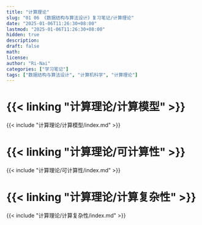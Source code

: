 ```yaml
---
title: "计算理论"
slug: "01 06 《数据结构与算法设计》复习笔记/计算理论"
date: "2025-01-06T11:26:30+08:00"
lastmod: "2025-01-06T11:26:30+08:00"
hidden: true
description:
draft: false
math:
license:
author: "Ri-Nai"
categories: ["学习笔记"]
tags: ["数据结构与算法设计", "计算机科学", "计算理论"]
---
```

# {{< linking "计算理论/计算模型" >}}
{{< include "计算理论/计算模型/index.md" >}}

# {{< linking "计算理论/可计算性" >}}
{{< include "计算理论/可计算性/index.md" >}}

# {{< linking "计算理论/计算复杂性" >}}
{{< include "计算理论/计算复杂性/index.md" >}}
